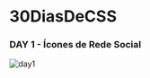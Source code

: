 # 30DiasDeCSS

### DAY 1 - Ícones de Rede Social
![day1](https://media.giphy.com/media/Ax16EDiWCIcHa69sUR/giphy.gif "Day 1")

